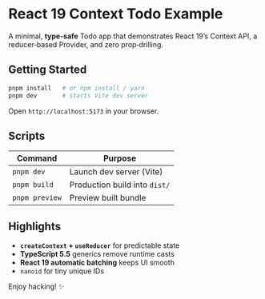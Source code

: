 # React 19 Context Todo Example

A minimal, **type‑safe** Todo app that demonstrates React 19’s Context API, a reducer‑based Provider, and zero prop‑drilling.

## Getting Started

```bash
pnpm install   # or npm install / yarn
pnpm dev       # starts Vite dev server
```

Open `http://localhost:5173` in your browser.

## Scripts

| Command | Purpose |
|---------|---------|
| `pnpm dev` | Launch dev server (Vite) |
| `pnpm build` | Production build into `dist/` |
| `pnpm preview` | Preview built bundle |

## Highlights

* **`createContext` + `useReducer`** for predictable state
* **TypeScript 5.5** generics remove runtime casts
* **React 19 automatic batching** keeps UI smooth
* `nanoid` for tiny unique IDs

Enjoy hacking! ✨

